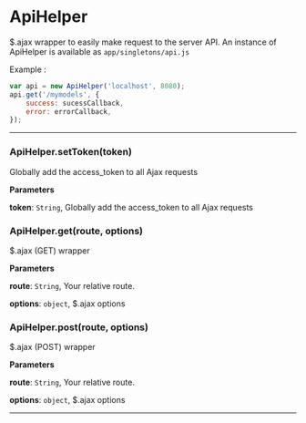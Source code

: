 # ApiHelper

$.ajax wrapper to easily make request to the server API.
An instance of ApiHelper is available as `app/singletons/api.js`

Example :
```js
var api = new ApiHelper('localhost', 8080);
api.get('/mymodels', {
    success: sucessCallback,
    error: errorCallback,
});
```



* * *

### ApiHelper.setToken(token) 

Globally add the access_token to all Ajax requests

**Parameters**

**token**: `String`, Globally add the access_token to all Ajax requests



### ApiHelper.get(route, options) 

$.ajax (GET) wrapper

**Parameters**

**route**: `String`, Your relative route.

**options**: `object`, $.ajax options



### ApiHelper.post(route, options) 

$.ajax (POST) wrapper

**Parameters**

**route**: `String`, Your relative route.

**options**: `object`, $.ajax options




* * *










